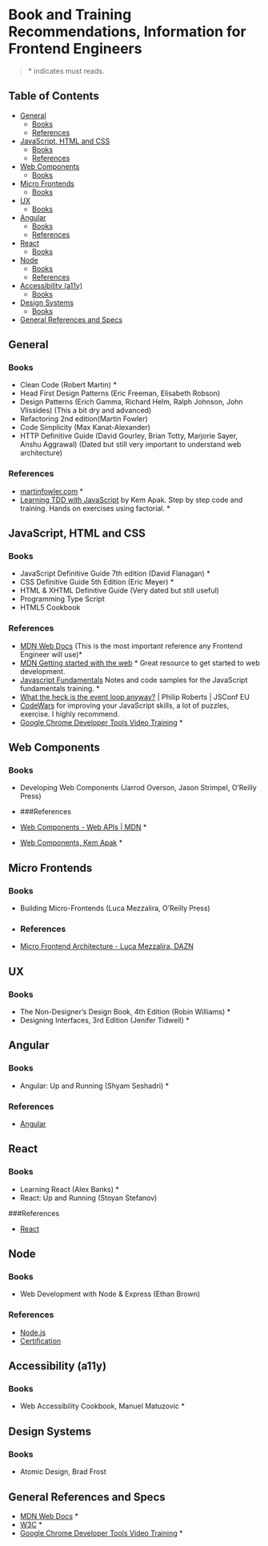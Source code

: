 # Book and Training Recommendations, Information for Frontend Engineers
> \* indicates must reads.

## Table of Contents
- [General](#general)
  - [Books](#books)
  - [References](#references)
- [JavaScript, HTML and CSS](#javascript-html-and-css)
  - [Books](#books-1)
  - [References](#references-1)
- [Web Components](#web-components)
  - [Books](#books-2)
- [Micro Frontends](#micro-frontends)
  - [Books](#books-3)
- [UX](#ux)
  - [Books](#books-4)
- [Angular](#angular)
  - [Books](#books-5)
  - [References](#references-3)
- [React](#react)
  - [Books](#books-6)
- [Node](#node)
  - [Books](#books-7)
  - [References](#references-4)
- [Accessibility (a11y)](#accessibility-a11y)
  - [Books](#books-8)
- [Design Systems](#design-systems)
  - [Books](#books-9)
- [General References and Specs](#general-references-and-specs)

## General

### Books
- Clean Code (Robert Martin) *
- Head First Design Patterns (Eric Freeman, Elisabeth Robson)
- Design Patterns (Erich Gamma, Richard Helm, Ralph Johnson, John Vlissides) (This a bit dry and advanced)
- Refactoring 2nd edition(Martin Fowler)
- Code Simplicity (Max Kanat-Alexander)
- HTTP Definitive Guide (David Gourley, Brian Totty, Marjorie Sayer, Anshu Aggrawal) (Dated but still very important to understand web architecture)

### References
- [martinfowler.com](https://martinfowler.com) *
- [Learning TDD with JavaScript](https://github.com/kemapak/factorial-tdd) by Kem Apak. Step by step code and training. Hands on exercises using factorial. *

## JavaScript, HTML and CSS

### Books
- JavaScript Definitive Guide 7th edition (David Flanagan) *
- CSS Definitive Guide 5th Edition (Eric Meyer) *
- HTML & XHTML Definitive Guide (Very dated but still useful)
- Programming Type Script
- HTML5 Cookbook

### References
- [MDN Web Docs](https://developer.mozilla.org/en-US/)  (This is the most important reference any Frontend Engineer will use)*
- [MDN Getting started with the web](https://developer.mozilla.org/en-US/docs/Learn/Getting_started_with_the_web) * Great resource to get started to web development.
- [Javascript Fundamentals](https://github.com/kemapak/javascript-fundamentals) Notes and code samples for the JavaScript fundamentals training. *
- [What the heck is the event loop anyway?](https://www.youtube.com/watch?v=8aGhZQkoFbQ) | Philip Roberts | JSConf EU
- [CodeWars](https://www.codewars.com) for improving your JavaScript skills, a lot of puzzles, exercise. I highly recommend.
- [Google Chrome Developer Tools Video Training](https://www.youtube.com/@ChromeDevs) *

## Web Components

### Books
- Developing Web Components (Jarrod Overson, Jason Strimpel, O’Reilly Press)

- ###References
- [Web Components - Web APIs | MDN](https://developer.mozilla.org/en-US/docs/Web/API/Web_components) *
- [Web Components, Kem Apak](https://github.com/kemapak/blog/blob/master/web-tech/web-components.md) *

## Micro Frontends

### Books
- Building Micro-Frontends (Luca Mezzalira, O’Reilly Press)

- ### References
- [Micro Frontend Architecture - Luca Mezzalira, DAZN](https://www.youtube.com/watch?v=BuRB3djraeM)

## UX

### Books
- The Non-Designer’s Design Book, 4th Edition (Robin Williams) *
- Designing Interfaces, 3rd Edition (Jenifer Tidwell) *

## Angular

### Books
- Angular: Up and Running (Shyam Seshadri) *

### References
- [Angular](https://angular.io)

## React

### Books
- Learning React (Alex Banks) *
- React: Up and Running (Stoyan Stefanov)

###References
- [React](https://react.dev)

## Node

### Books
- Web Development with Node & Express (Ethan Brown)

### References
- [Node.js](https://nodejs.org/en)
- [Certification](https://openjsf.org/certification)

## Accessibility (a11y)

### Books
- Web Accessibility Cookbook, Manuel Matuzovic *

## Design Systems

### Books
- Atomic Design, Brad Frost 

## General References and Specs
- [MDN Web Docs](https://developer.mozilla.org/en-US/) *
- [W3C](https://www.w3.org) *
- [Google Chrome Developer Tools Video Training](https://www.youtube.com/@ChromeDevs) *


